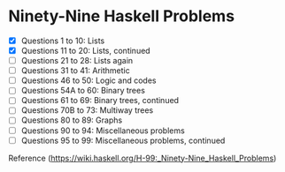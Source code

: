 # Ninety-Nine Haskell Problems

- [x] Questions 1 to 10: Lists
- [x] Questions 11 to 20: Lists, continued
- [ ] Questions 21 to 28: Lists again
- [ ] Questions 31 to 41: Arithmetic
- [ ] Questions 46 to 50: Logic and codes
- [ ] Questions 54A to 60: Binary trees
- [ ] Questions 61 to 69: Binary trees, continued
- [ ] Questions 70B to 73: Multiway trees
- [ ] Questions 80 to 89: Graphs
- [ ] Questions 90 to 94: Miscellaneous problems 
- [ ] Questions 95 to 99: Miscellaneous problems, continued

Reference (https://wiki.haskell.org/H-99:_Ninety-Nine_Haskell_Problems)
